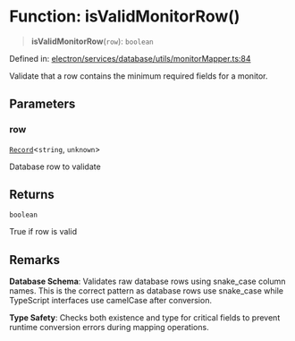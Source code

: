 # Function: isValidMonitorRow()

> **isValidMonitorRow**(`row`): `boolean`

Defined in: [electron/services/database/utils/monitorMapper.ts:84](https://github.com/Nick2bad4u/Uptime-Watcher/blob/dca5483e793478722cd3e6e125cafcec5fc771f0/electron/services/database/utils/monitorMapper.ts#L84)

Validate that a row contains the minimum required fields for a monitor.

## Parameters

### row

[`Record`](https://www.typescriptlang.org/docs/handbook/utility-types.html#recordkeys-type)\<`string`, `unknown`\>

Database row to validate

## Returns

`boolean`

True if row is valid

## Remarks

**Database Schema**: Validates raw database rows using snake_case column names.
This is the correct pattern as database rows use snake_case while TypeScript
interfaces use camelCase after conversion.

**Type Safety**: Checks both existence and type for critical fields to prevent
runtime conversion errors during mapping operations.
